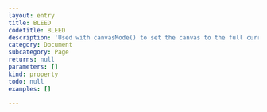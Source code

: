 ```yaml
---
layout: entry
title: BLEED
codetitle: BLEED
description: 'Used with canvasMode() to set the canvas to the full current page plus the bleed.'
category: Document
subcategory: Page
returns: null
parameters: []
kind: property
todo: null
examples: []

---
```

